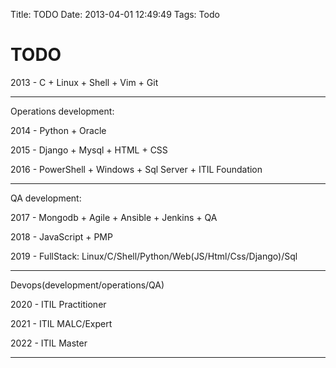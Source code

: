 Title: TODO
Date: 2013-04-01 12:49:49
Tags: Todo



# TODO

2013 - C + Linux + Shell + Vim + Git

***

Operations development:

2014 - Python + Oracle

2015 - Django + Mysql + HTML + CSS

2016 - PowerShell + Windows + Sql Server + ITIL Foundation

***

QA development:

2017 - Mongodb + Agile + Ansible + Jenkins + QA

2018 - JavaScript + PMP

2019 - FullStack: Linux/C/Shell/Python/Web(JS/Html/Css/Django)/Sql

***

Devops(development/operations/QA)

2020 - ITIL Practitioner

2021 - ITIL MALC/Expert

2022 - ITIL Master

***
